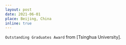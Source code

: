 ```yaml
---
layout: post
date: 2021-06-01
place: Beijing, China
inline: true
---
```


`Outstanding Graduates Award` from [Tsinghua University].
